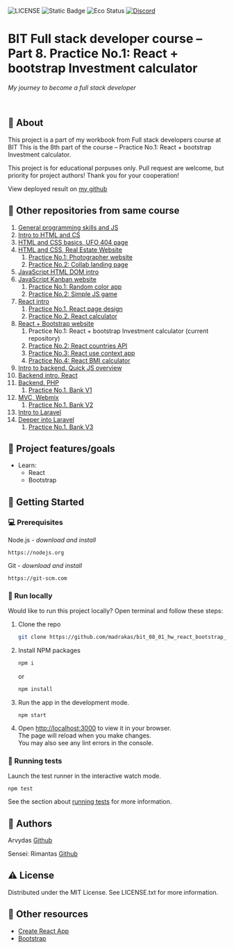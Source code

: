 ![LICENSE](https://img.shields.io/badge/license-MIT-blue.svg?style=flat-square)
![Static Badge](https://img.shields.io/badge/%20Coffe-Free-yellow)
![Eco Status](https://img.shields.io/badge/ECO-Friendly-green.svg)
[![Discord](https://discord.com/api/guilds/571393319201144843/widget.png)](https://discord.gg/dRwW4rw)

# BIT Full stack developer course – Part 8. Practice No.1: React + bootstrap Investment calculator

_My journey to become a full stack developer_

<br>

## 🌟 About

This project is a part of my workbook from Full stack developers course at BIT This is the 8th part of the course – Practice No.1: React + bootstrap Investment calculator.

This project is for educational porpuses only. Pull request are welcome, but priority for project authors! Thank you for your cooperation!

View deployed result on [my github](https://madrakas.github.io/bit_08_01_hw_react_bootstrap_invest_calc/)

## 🧭 Other repositories from same course
1. [General programming skills and JS](https://github.com/madrakas/bit_01_Intro_to_programming_and_JS/)
2. [Intro to HTML and CS](https://github.com/madrakas/bit_02_Intro_to_html/)
3. [HTML and CSS basics, UFO 404 page](https://github.com/madrakas/bit_03_html-ufo)
4. [HTML and CSS,  Real Estate Website](https://github.com/madrakas/bit_04_html_real_estate/)
    1. [Practice No.1: Photographer website](https://github.com/madrakas/bit_04_01_homework_photographer)
    2. [Practice No.2: Collab landing page](https://github.com/madrakas/bit_04_01_homework_colab/)
5. [JavaScript HTML DOM intro](https://github.com/madrakas/bit_05_dom_intro)
6. [JavaScript Kanban website](https://github.com/madrakas/bit_06_js-kanban)
    1. [Practice No.1: Random color app](https://github.com/madrakas/bit_06_01_homework_random_color_app)
    2. [Practice No.2: Simple JS game](https://github.com/madrakas/bit_06_02_homework_simple-game/)
7. [React intro](https://github.com/madrakas/bit_07_react_intro)
    1. [Practice No.1. React page design](https://github.com/madrakas/bit_07_01_homework_simple-react-page-design)
    2. [Practice No.2. React calculator](https://github.com/madrakas/bit_07_02_homework_calculator)
8. [React + Bootstrap website](https://github.com/madrakas/bit_08_bootstrap-site/)
    1. Practice No.1: React + bootstrap Investment calculator (current repository)
    2. [Practice No.2: React countries API](https://github.com/madrakas/bit_08_02_hw_react_countries)
    3. [Practice No.3: React use context app](https://github.com/madrakas/bit_08_03_hw_react-usecontext-app)
    4. [Practice No.4: React BMI calculator](https://github.com/madrakas/bit_08_04_hw_react_bmi_calculator)
9. [Intro to backend. Quick JS overview](https://github.com/madrakas/bit_09_backend-intro/)
10. [Backend intro. React](https://github.com/madrakas/bit_10_backend_intro_react)
11. [Backend. PHP](https://github.com/madrakas/bit_11_backend_php/)
    1. [Practice No.1. Bank V1](https://github.com/madrakas/bit_11_01_hw_bank_v1)
12. [MVC, Webmix](https://github.com/madrakas/bit_12_webmix_oop_php)
    1. [Practice No.1. Bank V2](https://github.com/madrakas/bit_12_01_hw_bank_v2_mvc_webmix/)
13. [Intro to Laravel](https://github.com/madrakas/bit_13_intro_to_laravel)
14. [Deeper into Laravel](https://github.com/madrakas/bit_14_deeper_into_laravel) 
    1. [Practice No.1. Bank V3](https://github.com/madrakas/bit_14_01_laravel_bank)
## 🎯 Project features/goals

*   Learn:
    *   React 
    *   Bootstrap
    
## 🧰 Getting Started

### 💻 Prerequisites

Node.js - _download and install_

```
https://nodejs.org
```

Git - _download and install_

```
https://git-scm.com
```
### 🏃 Run locally

Would like to run this project locally? Open terminal and follow these steps:

1. Clone the repo
    ```sh
    git clone https://github.com/madrakas/bit_08_01_hw_react_bootstrap_invest_calc.git
    ```
2. Install NPM packages
    ```sh
    npm i
    ```
    or
    ```sh
    npm install
    ```
3. Run the app in the development mode.
    ```
    npm start
    ```
4. Open [http://localhost:3000](http://localhost:3000) to view it in your browser.\
   The page will reload when you make changes.\
    You may also see any lint errors in the console.

### 🧪 Running tests

Launch the test runner in the interactive watch mode.
```
npm test
```
See the section about [running tests](https://facebook.github.io/create-react-app/docs/running-tests) for more information.

## 🎅 Authors

Arvydas [Github](https://github.com/madrakas)

Sensei: Rimantas [Github](https://github.com/belauzas)

## ⚠️ License

Distributed under the MIT License. See LICENSE.txt for more information.

## 🔗 Other resources
* [Create React App](https://create-react-app.dev/)
* [Bootstrap](https://getbootstrap.com/docs/5.3/examples/)
